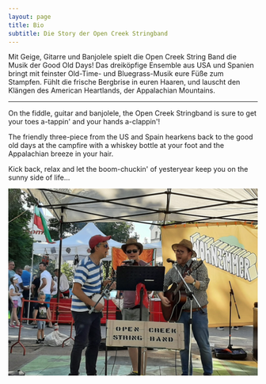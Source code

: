 ```yaml
---
layout: page
title: Bio
subtitle: Die Story der Open Creek Stringband
---
```


Mit Geige, Gitarre und Banjolele spielt die Open Creek String Band die Musik der Good Old Days!
Das dreiköpfige Ensemble aus USA und Spanien bringt mit feinster Old-Time- und Bluegrass-Musik eure Füße zum Stampfen. Fühlt die frische Bergbrise in euren Haaren, und lauscht den Klängen des American Heartlands, der Appalachian Mountains.

---

On the fiddle, guitar and banjolele, the Open Creek Stringband is sure to get your toes a-tappin' and your hands a-clappin'! 

The friendly three-piece from the US and Spain hearkens back to the good old days at the campfire with a whiskey bottle at your foot and the Appalachian breeze in your hair.

Kick back, relax and let the boom-chuckin' of yesteryear keep you on the sunny side of life...


![](/assets/img/mathildenplatzfest.jpeg)